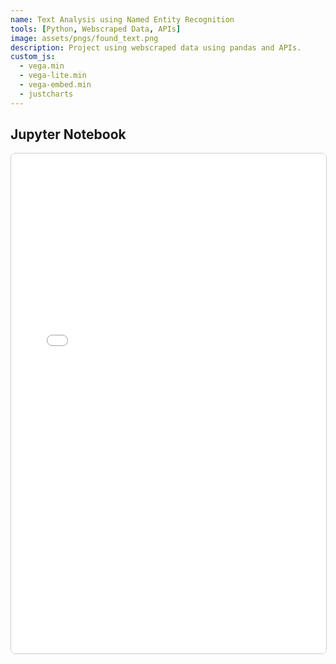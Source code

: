 ```yaml
---
name: Text Analysis using Named Entity Recognition
tools: [Python, Webscraped Data, APIs]
image: assets/pngs/found_text.png
description: Project using webscraped data using pandas and APIs.
custom_js:
  - vega.min
  - vega-lite.min
  - vega-embed.min
  - justcharts
---
```




## Jupyter Notebook 

<iframe src="{{ site.baseurl }}/assets/jp_nbs/webscrape.html"
        width="100%"
        height="800px"
        frameborder="0"
        style="border: 1px solid #ccc; border-radius: 8px;">
</iframe>